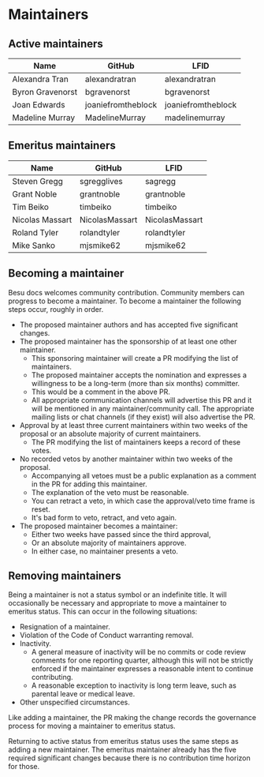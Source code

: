 # Maintainers

## Active maintainers

<!-- Please keep this sorted alphabetically by github -->

<!-- vale off -->
| Name             | GitHub             | LFID               |
|------------------|--------------------|--------------------|
| Alexandra Tran   | alexandratran      | alexandratran      |
| Byron Gravenorst | bgravenorst        | bgravenorst        |
| Joan Edwards     | joaniefromtheblock | joaniefromtheblock |
| Madeline Murray  | MadelineMurray     | madelinemurray     |
<!-- vale on -->

## Emeritus maintainers

<!-- vale off -->
| Name            | GitHub         | LFID           |
|-----------------|----------------|----------------|
| Steven Gregg    | sgregglives    | sagregg        |
| Grant Noble     | grantnoble     | grantnoble     |
| Tim Beiko       | timbeiko       | timbeiko       |
| Nicolas Massart | NicolasMassart | NicolasMassart |
| Roland Tyler    | rolandtyler    | rolandtyler    |
| Mike Sanko      | mjsmike62      | mjsmike62      |
<!-- vale on -->

## Becoming a maintainer

Besu docs welcomes community contribution. Community members can progress to become a maintainer.
To become a maintainer the following steps occur, roughly in order.

- The proposed maintainer authors and has accepted five significant changes.
- The proposed maintainer has the sponsorship of at least one other maintainer.
    - This sponsoring maintainer will create a PR modifying the list of maintainers.
    - The proposed maintainer accepts the nomination and expresses a willingness to be a long-term
      (more than six months) committer.
    - This would be a comment in the above PR.
    - All appropriate communication channels will advertise this PR and it will be mentioned in any
      maintainer/community call. The appropriate mailing lists or chat channels (if they exist)
      will also advertise the PR.
- Approval by at least three current maintainers within two weeks of the proposal or an absolute
  majority of current maintainers.
    - The PR modifying the list of maintainers keeps a record of these votes.
- No recorded vetos by another maintainer within two weeks of the proposal.
    - Accompanying all vetoes must be a public explanation as a comment in the PR for adding this
      maintainer.
    - The explanation of the veto must be reasonable.
    - You can retract a veto, in which case the approval/veto time frame is reset.
    - It's bad form to veto, retract, and veto again.
- The proposed maintainer becomes a maintainer:
    - Either two weeks have passed since the third approval,
    - Or an absolute majority of maintainers approve.
    - In either case, no maintainer presents a veto.

## Removing maintainers

Being a maintainer is not a status symbol or an indefinite title. It will
occasionally be necessary and appropriate to move a maintainer to emeritus status. This can occur
in the following situations:

- Resignation of a maintainer.
- Violation of the Code of Conduct warranting removal.
- Inactivity.
    - A general measure of inactivity will be no commits or code review comments for one reporting
      quarter, although this will not be strictly enforced if the maintainer expresses a reasonable
      intent to continue contributing.
    - A reasonable exception to inactivity is long term leave, such as parental leave or medical
      leave.
- Other unspecified circumstances.

Like adding a maintainer, the PR making the change records the governance process for moving a
maintainer to emeritus status.

Returning to active status from emeritus status uses the same steps as adding a new maintainer.
The emeritus maintainer already has the five required significant changes because there is no
contribution time horizon for those.
